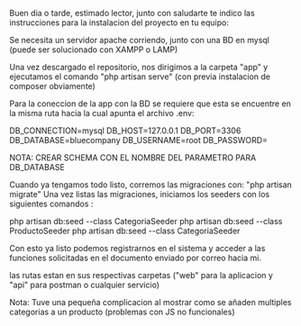 Buen dia o tarde, estimado lector, junto con saludarte te indico las instrucciones para la instalacion del proyecto en tu equipo:

Se necesita un servidor apache corriendo, junto con una BD en mysql (puede ser solucionado con XAMPP o LAMP)

Una vez descargado el repositorio, nos dirigimos a la carpeta "app" y ejecutamos el comando "php artisan serve" (con previa instalacion de composer obviamente)


Para la coneccion de la app con la BD se requiere que esta se encuentre en la misma ruta hacia la cual apunta el archivo .env:

DB_CONNECTION=mysql
DB_HOST=127.0.0.1
DB_PORT=3306
DB_DATABASE=bluecompany
DB_USERNAME=root
DB_PASSWORD=

NOTA: CREAR SCHEMA CON EL NOMBRE DEL PARAMETRO PARA DB_DATABASE

Cuando ya tengamos todo listo, corremos las migraciones con: "php artisan migrate"
Una vez listas las migraciones, iniciamos los seeders con los siguientes comandos :


php artisan db:seed --class CategoriaSeeder
php artisan db:seed --class ProductoSeeder
php artisan db:seed --class CategoriaSeeder


Con esto ya listo podemos registrarnos en el sistema y acceder a las funciones solicitadas  en el documento enviado por correo hacia mi.

las rutas estan en sus respectivas carpetas ("web" para la aplicacion y "api" para postman o cualquier servicio)


Nota: Tuve una pequeña complicacion al mostrar como se añaden multiples categorias a un producto (problemas con JS no funcionales)

